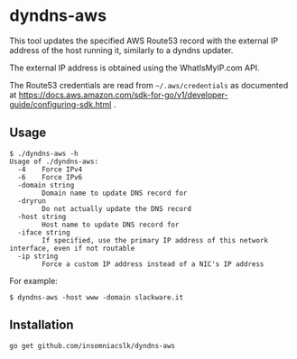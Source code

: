 # dyndns-aws

This tool updates the specified AWS Route53 record with the external IP address
of the host running it, similarly to a dyndns updater.

The external IP address is obtained using the WhatIsMyIP.com API.

The Route53 credentials are read from `~/.aws/credentials` as documented at
https://docs.aws.amazon.com/sdk-for-go/v1/developer-guide/configuring-sdk.html .

## Usage

```
$ ./dyndns-aws -h
Usage of ./dyndns-aws:
  -4	Force IPv4
  -6	Force IPv6
  -domain string
    	Domain name to update DNS record for
  -dryrun
    	Do not actually update the DNS record
  -host string
    	Host name to update DNS record for
  -iface string
    	If specified, use the primary IP address of this network interface, even if not routable
  -ip string
    	Force a custom IP address instead of a NIC's IP address
```

For example:
```
$ dyndns-aws -host www -domain slackware.it
```

## Installation

```
go get github.com/insomniacslk/dyndns-aws
```

